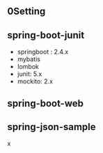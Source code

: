 ## 0Setting

## spring-boot-junit
- springboot : 2.4.x
- mybatis
- lombok
- junit: 5.x
- mockito: 2.x

## spring-boot-web

## spring-json-sample

x